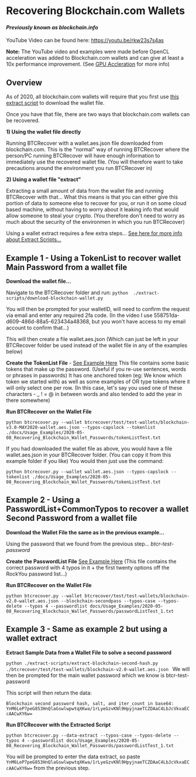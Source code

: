 # Recovering Blockchain.com Wallets 
#### _Previously known as blockchain.info_
YouTube Video can be found here: https://youtu.be/rkw23s7s4as

**Note:** The YouTube video and examples were made before OpenCL acceleration was added to Blockchain.com wallets and can give at least a 10x performance improvement. (See [GPU Accleration](../../GPU_Acceleration.md) for more info) 

## Overview
As of 2020, all blockchain.com wallets will require that you first use [this extract script](./../../../extract-scripts/download-blockchain-wallet.py) to download the wallet file.

Once you have that file, there are two ways that blockchain.com wallets can be recovered.

**1) Using the wallet file directly**

Running BTCRecover with a wallet.aes.json file downloaded from blockchain.com. This is the "normal" way of running BTCRecover where the person/PC running BTCRecover will have enough information to immediately use the recovered wallet file. (You will therefore want to take precautions around the environment you run BTCRecover in)

**2) Using a wallet file "extract"**

Extracting a small amount of data from the wallet file and running BTCRecover with that... What this means is that you can either give this portion of data to someone else to recover for you, or run it on some cloud based machine, without having to worry about it leaking info that would allow someone to steal your crypto. (You therefore don't need to worry as much about the security of the environmen in which you run BTCRecover) 

Using a wallet extract requires a few extra steps... [See here for more info about Extract Scripts...](./../../../docs/Extract_Scripts.md)

## Example 1 - Using a TokenList to recover wallet Main Password from a wallet file

**Download the wallet file...**

Navigate to the BTCRecover folder and run:
`python  ./extract-scripts/download-blockchain-wallet.py`

You will then be prompted for your walletID, will need to confirm the request via email and enter any required 2fa code. (In the video I use 558751da-d609-486d-88a5-623434a48368, but you won't have access to my email account to confirm that...)

This will then create a file wallet.aes.json (Which can just be left in your BTCRecover folder be used instead of the wallet file in any of the examples below)

**Create the TokenList File** - [See Example Here](tokenListTest.txt)
This file contains some basic tokens that make up the password. (Useful if you re-use sentences, words or phrases in passwords) It has one anchored token (eg: We know which token we started with) as well as some examples of OR type tokens where it will only select one per row. (In this case, let's say you used one of these characters - _ ! = @ in between words and also tended to add the year in there somewhere)

**Run BTCRecover on the Wallet File** 

`python btcrecover.py --wallet btcrecover/test/test-wallets/blockchain-v3.0-MAY2020-wallet.aes.json --typos-capslock --tokenlist ./docs/Usage_Examples/2020-05-08_Recovering_Blockchain_Wallet_Passwords/tokenListTest.txt
`

If you had downloaded the wallet file as above, you would have a file wallet.aes.json in your BTCRecover folder. (You can copy it from this example folder if you like) You would then just use the command:

`python btcrecover.py --wallet wallet.aes.json --typos-capslock --tokenlist ./docs/Usage_Examples/2020-05-08_Recovering_Blockchain_Wallet_Passwords/tokenListTest.txt
`

## Example 2 - Using a PasswordList+CommonTypos to recover a wallet Second Password from a wallet file

**Download the Wallet File the same as in the previous example...**

Using the password that we found from the previous step... _btcr-test-password_

**Create the PasswordList File** [See Example Here](passwordListTest_1.txt) (This file contains the correct password with 4 typos in it + the first twenty options off the RockYou password list...)

**Run BTCRecover on the Wallet File**

`python btcrecover.py --wallet btcrecover/test/test-wallets/blockchain-v2.0-wallet.aes.json --blockchain-secondpass --typos-case --typos-delete --typos 4 --passwordlist docs/Usage_Examples/2020-05-08_Recovering_Blockchain_Wallet_Passwords/passwordListTest_1.txt
`

## Example 3 - Same as example 2 but using a wallet extract

**Extract Sample Data from a Wallet File to solve a second password**

`python ./extract-scripts/extract-blockchain-second-hash.py ./btcrecover/test/test-wallets/blockchain-v2.0-wallet.aes.json
`
We will then be prompted for the main wallet password which we know is btcr-test-password

This script will then return the data:

`Blockchain second password hash, salt, and iter_count in base64:
YnM6LeP7peG853HnQlaGswlwpwtqXKwa/1rLyeGzvKNl9HpyjnaeTCZDAaC4LbJcVkxaECcAACwXY6w=`

**Run BTCRecover with the Extracted Script**

`python btcrecover.py --data-extract --typos-case --typos-delete --typos 4 --passwordlist docs/Usage_Examples/2020-05-08_Recovering_Blockchain_Wallet_Passwords/passwordListTest_1.txt`

You will be prompted to enter the data extract, so paste `YnM6LeP7peG853HnQlaGswlwpwtqXKwa/1rLyeGzvKNl9HpyjnaeTCZDAaC4LbJcVkxaECcAACwXY6w=` from the previous step.
